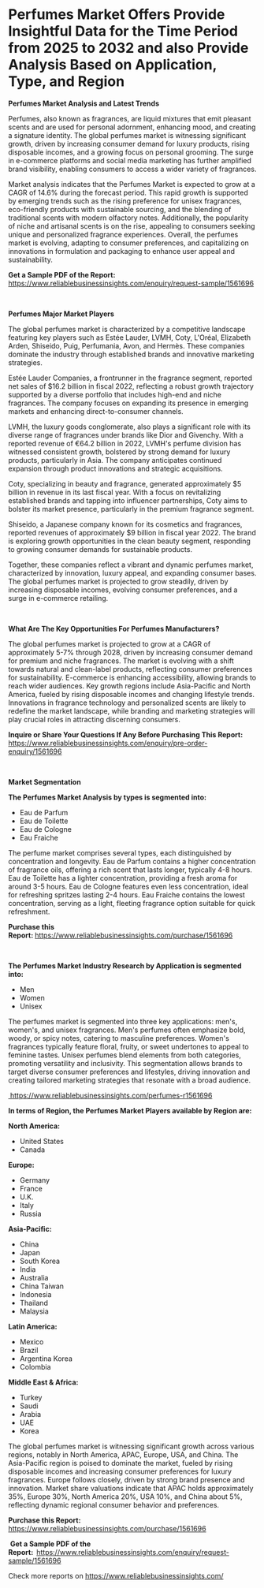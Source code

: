 <p><h1>Perfumes Market Offers Provide Insightful Data for the Time Period from 2025 to 2032 and also Provide Analysis Based on Application, Type, and Region</h1></p><p><strong>Perfumes Market Analysis and Latest Trends</strong></p>
<p><p>Perfumes, also known as fragrances, are liquid mixtures that emit pleasant scents and are used for personal adornment, enhancing mood, and creating a signature identity. The global perfumes market is witnessing significant growth, driven by increasing consumer demand for luxury products, rising disposable incomes, and a growing focus on personal grooming. The surge in e-commerce platforms and social media marketing has further amplified brand visibility, enabling consumers to access a wider variety of fragrances.</p><p>Market analysis indicates that the Perfumes Market is expected to grow at a CAGR of 14.6% during the forecast period. This rapid growth is supported by emerging trends such as the rising preference for unisex fragrances, eco-friendly products with sustainable sourcing, and the blending of traditional scents with modern olfactory notes. Additionally, the popularity of niche and artisanal scents is on the rise, appealing to consumers seeking unique and personalized fragrance experiences. Overall, the perfumes market is evolving, adapting to consumer preferences, and capitalizing on innovations in formulation and packaging to enhance user appeal and sustainability.</p></p>
<p><strong>Get a Sample PDF of the Report:&nbsp;</strong> <a href="https://www.reliablebusinessinsights.com/enquiry/request-sample/1561696?utm_campaign=3273&utm_medium=2&utm_source=Github&utm_content=ia&utm_term=04042025&utm_id=perfumes">https://www.reliablebusinessinsights.com/enquiry/request-sample/1561696</a></p>
<p>&nbsp;</p>
<p><strong>Perfumes Major Market Players</strong></p>
<p><p>The global perfumes market is characterized by a competitive landscape featuring key players such as Estée Lauder, LVMH, Coty, L'Oréal, Elizabeth Arden, Shiseido, Puig, Perfumania, Avon, and Hermès. These companies dominate the industry through established brands and innovative marketing strategies.</p><p>Estée Lauder Companies, a frontrunner in the fragrance segment, reported net sales of $16.2 billion in fiscal 2022, reflecting a robust growth trajectory supported by a diverse portfolio that includes high-end and niche fragrances. The company focuses on expanding its presence in emerging markets and enhancing direct-to-consumer channels.</p><p>LVMH, the luxury goods conglomerate, also plays a significant role with its diverse range of fragrances under brands like Dior and Givenchy. With a reported revenue of €64.2 billion in 2022, LVMH's perfume division has witnessed consistent growth, bolstered by strong demand for luxury products, particularly in Asia. The company anticipates continued expansion through product innovations and strategic acquisitions.</p><p>Coty, specializing in beauty and fragrance, generated approximately $5 billion in revenue in its last fiscal year. With a focus on revitalizing established brands and tapping into influencer partnerships, Coty aims to bolster its market presence, particularly in the premium fragrance segment.</p><p>Shiseido, a Japanese company known for its cosmetics and fragrances, reported revenues of approximately $9 billion in fiscal year 2022. The brand is exploring growth opportunities in the clean beauty segment, responding to growing consumer demands for sustainable products.</p><p>Together, these companies reflect a vibrant and dynamic perfumes market, characterized by innovation, luxury appeal, and expanding consumer bases. The global perfumes market is projected to grow steadily, driven by increasing disposable incomes, evolving consumer preferences, and a surge in e-commerce retailing.</p></p>
<p>&nbsp;</p>
<p><strong>What Are The Key Opportunities For Perfumes Manufacturers?</strong></p>
<p><p>The global perfumes market is projected to grow at a CAGR of approximately 5-7% through 2028, driven by increasing consumer demand for premium and niche fragrances. The market is evolving with a shift towards natural and clean-label products, reflecting consumer preferences for sustainability. E-commerce is enhancing accessibility, allowing brands to reach wider audiences. Key growth regions include Asia-Pacific and North America, fueled by rising disposable incomes and changing lifestyle trends. Innovations in fragrance technology and personalized scents are likely to redefine the market landscape, while branding and marketing strategies will play crucial roles in attracting discerning consumers.</p></p>
<p><strong>Inquire or Share Your Questions If Any Before Purchasing This Report:</strong> <a href="https://www.reliablebusinessinsights.com/enquiry/pre-order-enquiry/1561696?utm_campaign=3273&utm_medium=2&utm_source=Github&utm_content=ia&utm_term=04042025&utm_id=perfumes">https://www.reliablebusinessinsights.com/enquiry/pre-order-enquiry/1561696</a></p>
<p>&nbsp;</p>
<p><strong>Market Segmentation</strong></p>
<p><strong>The Perfumes Market Analysis by types is segmented into:</strong></p>
<p><ul><li>Eau de Parfum</li><li>Eau de Toilette</li><li>Eau de Cologne</li><li>Eau Fraiche</li></ul></p>
<p><p>The perfume market comprises several types, each distinguished by concentration and longevity. Eau de Parfum contains a higher concentration of fragrance oils, offering a rich scent that lasts longer, typically 4-8 hours. Eau de Toilette has a lighter concentration, providing a fresh aroma for around 3-5 hours. Eau de Cologne features even less concentration, ideal for refreshing spritzes lasting 2-4 hours. Eau Fraiche contains the lowest concentration, serving as a light, fleeting fragrance option suitable for quick refreshment.</p></p>
<p><strong>Purchase this Report:&nbsp;</strong><a href="https://www.reliablebusinessinsights.com/purchase/1561696?utm_campaign=3273&utm_medium=2&utm_source=Github&utm_content=ia&utm_term=04042025&utm_id=perfumes">https://www.reliablebusinessinsights.com/purchase/1561696</a></p>
<p>&nbsp;</p>
<p><strong>The Perfumes Market Industry Research by Application is segmented into:</strong></p>
<p><ul><li>Men</li><li>Women</li><li>Unisex</li></ul></p>
<p><p>The perfumes market is segmented into three key applications: men's, women's, and unisex fragrances. Men's perfumes often emphasize bold, woody, or spicy notes, catering to masculine preferences. Women's fragrances typically feature floral, fruity, or sweet undertones to appeal to feminine tastes. Unisex perfumes blend elements from both categories, promoting versatility and inclusivity. This segmentation allows brands to target diverse consumer preferences and lifestyles, driving innovation and creating tailored marketing strategies that resonate with a broad audience.</p></p>
<p><a href="https://www.reliablebusinessinsights.com/perfumes-r1561696?utm_campaign=3273&utm_medium=2&utm_source=Github&utm_content=ia&utm_term=04042025&utm_id=perfumes">&nbsp;https://www.reliablebusinessinsights.com/perfumes-r1561696</a></p>
<p><strong>In terms of Region, the Perfumes Market Players available by Region are:</strong></p>
<p>
    <p> <strong> North America: </strong>
        <ul>
            <li>United States</li>
            <li>Canada</li>
        </ul>
        </p> 
    <p> <strong> Europe: </strong>
        <ul>
            <li>Germany</li>
            <li>France</li>
            <li>U.K.</li>
            <li>Italy</li>
            <li>Russia</li>
        </ul>
        </p> 
    <p> <strong> Asia-Pacific: </strong>
        <ul>
            <li>China</li>
            <li>Japan</li>
            <li>South Korea</li>
            <li>India</li>
            <li>Australia</li>
            <li>China Taiwan</li>
            <li>Indonesia</li>
            <li>Thailand</li>
            <li>Malaysia</li>
        </ul>
        </p> 
    <p> <strong> Latin America: </strong>
        <ul>
            <li>Mexico</li>
            <li>Brazil</li>
            <li>Argentina Korea</li>
            <li>Colombia</li>
        </ul>
        </p> 
    <p> <strong> Middle East & Africa: </strong>
        <ul>
            <li>Turkey</li>
            <li>Saudi</li>
            <li>Arabia</li>
            <li>UAE</li>
            <li>Korea</li>
        </ul>
    </p>
    </p>
<p><p>The global perfumes market is witnessing significant growth across various regions, notably in North America, APAC, Europe, USA, and China. The Asia-Pacific region is poised to dominate the market, fueled by rising disposable incomes and increasing consumer preferences for luxury fragrances. Europe follows closely, driven by strong brand presence and innovation. Market share valuations indicate that APAC holds approximately 35%, Europe 30%, North America 20%, USA 10%, and China about 5%, reflecting dynamic regional consumer behavior and preferences.</p></p>
<p><strong>Purchase this Report: </strong><a href="https://www.reliablebusinessinsights.com/purchase/1561696?utm_campaign=3273&utm_medium=2&utm_source=Github&utm_content=ia&utm_term=04042025&utm_id=perfumes">https://www.reliablebusinessinsights.com/purchase/1561696</a></p>
<p>&nbsp;<strong>Get a Sample PDF of the Report:&nbsp;&nbsp;</strong><a href="https://www.reliablebusinessinsights.com/enquiry/request-sample/1561696?utm_campaign=3273&utm_medium=2&utm_source=Github&utm_content=ia&utm_term=04042025&utm_id=perfumes">https://www.reliablebusinessinsights.com/enquiry/request-sample/1561696</a></p>
<p><strong></strong></p>
<p>Check more reports on <a href="https://www.reliablebusinessinsights.com/?utm_campaign=3273&utm_medium=2&utm_source=Github&utm_content=ia&utm_term=04042025&utm_id=perfumes">https://www.reliablebusinessinsights.com/</a></p>